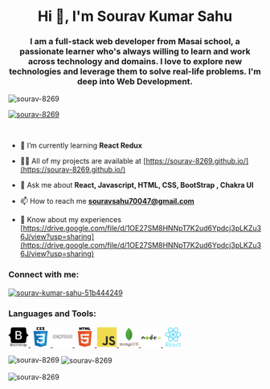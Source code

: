 <h1 align="center">Hi 👋, I'm Sourav Kumar Sahu</h1>
<h3 align="center">I am a full-stack web developer from Masai school, a passionate learner who's always willing to learn and work across technology and domains. I love to explore new technologies and leverage them to solve real-life problems. I'm deep into Web Development.</h3>

<p align="left"> <img src="https://komarev.com/ghpvc/?username=sourav-8269&label=Profile%20views&color=0e75b6&style=flat" alt="sourav-8269" /> </p>

<p align="left"> <a href="https://github.com/ryo-ma/github-profile-trophy"><img src="https://github-profile-trophy.vercel.app/?username=sourav-8269" alt="sourav-8269" /></a> </p>

<p align="left"> <a href="https://twitter.com/" target="blank"><img src="https://img.shields.io/twitter/follow/?logo=twitter&style=for-the-badge" alt="" /></a> </p>

- 🌱 I’m currently learning **React Redux**

- 👨‍💻 All of my projects are available at [https://sourav-8269.github.io/](https://sourav-8269.github.io/)

- 💬 Ask me about **React, Javascript, HTML, CSS, BootStrap , Chakra UI**

- 📫 How to reach me **souravsahu70047@gmail.com**

- 📄 Know about my experiences [https://drive.google.com/file/d/1OE27SM8HNNpT7K2ud6Ypdcj3pLKZu36J/view?usp=sharing](https://drive.google.com/file/d/1OE27SM8HNNpT7K2ud6Ypdcj3pLKZu36J/view?usp=sharing)

<h3 align="left">Connect with me:</h3>
<p align="left">
<a href="https://linkedin.com/in/sourav-kumar-sahu-51b444249" target="blank"><img align="center" src="[https://raw.githubusercontent.com/rahuldkjain/github-profile-readme-generator/master/src/images/icons/Social/linked-in-alt.svg](https://cdn.jsdelivr.net/npm/simple-icons@3.0.1/icons/linkedin.svg)" alt="sourav-kumar-sahu-51b444249" height="30" width="40" /></a>
</p>

<h3 align="left">Languages and Tools:</h3>
<p align="left"> <a href="https://getbootstrap.com" target="_blank" rel="noreferrer"> <img src="https://raw.githubusercontent.com/devicons/devicon/master/icons/bootstrap/bootstrap-plain-wordmark.svg" alt="bootstrap" width="40" height="40"/> </a> <a href="https://www.w3schools.com/css/" target="_blank" rel="noreferrer"> <img src="https://raw.githubusercontent.com/devicons/devicon/master/icons/css3/css3-original-wordmark.svg" alt="css3" width="40" height="40"/> </a> <a href="https://expressjs.com" target="_blank" rel="noreferrer"> <img src="https://raw.githubusercontent.com/devicons/devicon/master/icons/express/express-original-wordmark.svg" alt="express" width="40" height="40"/> </a> <a href="https://www.w3.org/html/" target="_blank" rel="noreferrer"> <img src="https://raw.githubusercontent.com/devicons/devicon/master/icons/html5/html5-original-wordmark.svg" alt="html5" width="40" height="40"/> </a> <a href="https://developer.mozilla.org/en-US/docs/Web/JavaScript" target="_blank" rel="noreferrer"> <img src="https://raw.githubusercontent.com/devicons/devicon/master/icons/javascript/javascript-original.svg" alt="javascript" width="40" height="40"/> </a> <a href="https://www.mongodb.com/" target="_blank" rel="noreferrer"> <img src="https://raw.githubusercontent.com/devicons/devicon/master/icons/mongodb/mongodb-original-wordmark.svg" alt="mongodb" width="40" height="40"/> </a> <a href="https://nodejs.org" target="_blank" rel="noreferrer"> <img src="https://raw.githubusercontent.com/devicons/devicon/master/icons/nodejs/nodejs-original-wordmark.svg" alt="nodejs" width="40" height="40"/> </a> <a href="https://reactjs.org/" target="_blank" rel="noreferrer"> <img src="https://raw.githubusercontent.com/devicons/devicon/master/icons/react/react-original-wordmark.svg" alt="react" width="40" height="40"/> </a> </p>

<p><img align="left" src="https://github-readme-stats.vercel.app/api/top-langs?username=sourav-8269&show_icons=true&locale=en&layout=compact" alt="sourav-8269" /></p>

<p>&nbsp;<img align="center" src="https://github-readme-stats.vercel.app/api?username=sourav-8269&show_icons=true&locale=en" alt="sourav-8269" /></p>

<p><img align="center" src="https://github-readme-streak-stats.herokuapp.com/?user=sourav-8269&" alt="sourav-8269" /></p>
